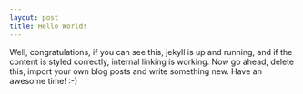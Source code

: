 ```yaml
---
layout: post
title: Hello World!
---
```


Well, congratulations, if you can see this, jekyll is up and running, and if the content is styled correctly, internal linking is working. Now go ahead, delete this, import your own blog posts and write something new. Have an awesome time! :-)